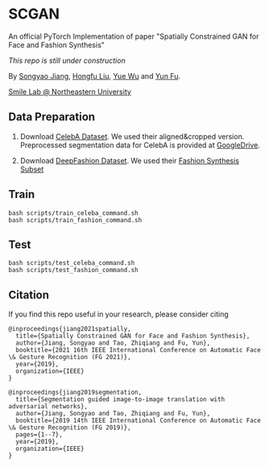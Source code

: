 # SCGAN
An official PyTorch Implementation of paper "Spatially Constrained GAN for Face and Fashion Synthesis"

*This repo is still under construction*

By [Songyao Jiang](https://www.songyaojiang.com/), [Hongfu Liu](http://hongfuliu.com/), [Yue Wu](http://wuyuebupt.github.io/) and [Yun Fu](http://www1.ece.neu.edu/~yunfu/).

[Smile Lab @ Northeastern University](https://web.northeastern.edu/smilelab/)

## Data Preparation

1. Download [CelebA Dataset](https://mmlab.ie.cuhk.edu.hk/projects/CelebA.html). We used their aligned&cropped version. Preprocessed segmentation data for CelebA is provided at [GoogleDrive](https://drive.google.com/file/d/1K496cZAlssIvrbW8ygzivYobWvQuAaGM/view?usp=sharing).

2. Download [DeepFashion Dataset](https://mmlab.ie.cuhk.edu.hk/projects/DeepFashion.html). We used their [Fashion Synthesis Subset](https://mmlab.ie.cuhk.edu.hk/projects/DeepFashion/FashionSynthesis.html)

## Train
```
bash scripts/train_celeba_command.sh
bash scripts/train_fashion_command.sh
```
## Test
```
bash scripts/test_celeba_command.sh
bash scripts/test_fashion_command.sh
```
## Citation
If you find this repo useful in your research, please consider citing 
```
@inproceedings{jiang2021spatially,
  title={Spatially Constrained GAN for Face and Fashion Synthesis},
  author={Jiang, Songyao and Tao, Zhiqiang and Fu, Yun},
  booktitle={2021 16th IEEE International Conference on Automatic Face \& Gesture Recognition (FG 2021)},
  year={2019},
  organization={IEEE}
}

@inproceedings{jiang2019segmentation,
  title={Segmentation guided image-to-image translation with adversarial networks},
  author={Jiang, Songyao and Tao, Zhiqiang and Fu, Yun},
  booktitle={2019 14th IEEE International Conference on Automatic Face \& Gesture Recognition (FG 2019)},
  pages={1--7},
  year={2019},
  organization={IEEE}
}
```
